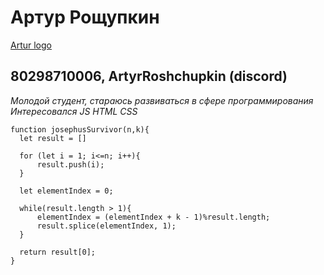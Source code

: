 # Артур Рощупкин
[Artur logo](https://sun9-62.userapi.com/impg/2uaMEzM9c3u5pvPIR1RUnouRamiC66n-0TXS3w/eutgSiKRrFM.jpg?size=1620x2160&quality=95&sign=08f68b2157954e5c1d5fe973a8d910b3&type=album)
## 80298710006, ArtyrRoshchupkin (discord)
*Молодой студент, стараюсь развиваться в сфере программирования*
*Интересовался JS HTML CSS*
```
function josephusSurvivor(n,k){
  let result = []
  
  for (let i = 1; i<=n; i++){
      result.push(i);
  }
  
  let elementIndex = 0;
  
  while(result.length > 1){
      elementIndex = (elementIndex + k - 1)%result.length;
      result.splice(elementIndex, 1);
  }
  
  return result[0];
}
```
